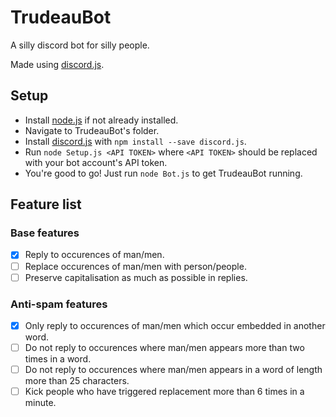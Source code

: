 # TrudeauBot

A silly discord bot for silly people.

Made using [discord.js](https://discord.js.org/#/).

## Setup

* Install [node.js](https://nodejs.org/en/) if not already installed.
* Navigate to TrudeauBot's folder.
* Install [discord.js](https://discord.js.org/#/) with `npm install --save discord.js`.
* Run `node Setup.js <API TOKEN>` where `<API TOKEN>` should be replaced with your bot account's API token.
* You're good to go! Just run `node Bot.js` to get TrudeauBot running.

## Feature list
### Base features
- [x] Reply to occurences of man/men.
- [ ] Replace occurences of man/men with person/people.
- [ ] Preserve capitalisation as much as possible in replies.

### Anti-spam features
- [x] Only reply to occurences of man/men which occur embedded in another word.
- [ ] Do not reply to occurences where man/men appears more than two times in a word.
- [ ] Do not reply to occurences where man/men appears in a word of length more than 25 characters.
- [ ] Kick people who have triggered replacement more than 6 times in a minute.
